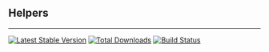 Helpers
--
---
[![Latest Stable Version](https://poser.pugx.org/helper-functions/helper_functions/v/stable.png)](https://packagist.org/packages/helper-functions/helper_functions) [![Total Downloads](https://poser.pugx.org/helper-functions/helper_functions/downloads.png)](https://packagist.org/packages/helper-functions/helper_functions) [![Build Status](https://travis-ci.org/rjacobsen2012/helper_functions.svg?branch=master)](https://travis-ci.org/rjacobsen2012/helper_functions)


